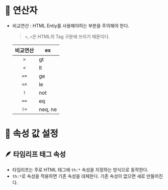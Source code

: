 # 📌 연산자
- 비교연산 : HTML Entiy를 사용해야하는 부분을 주의해야 한다.
   > `<`, `>`은 HTML의 Tag 구문에 쓰이기 때문이다.

   비교연산 | ex
   :---:|---
   `>`| gt
   `<`| lt
   `>=`| ge
   `<=`| le
   `!`| not
   `==`| eq
   `!=`| neq, ne

# 📌 속성 값 설정

## 🪶 타임리프 태그 속성
- 타임리프는 주로 HTML 태그에 `th:*` 속성을 지정하는 방식으로 동작한다.
- `th:*`로 속성을 적용하면 기존 속성을 대체한다. 기존 속성이 없으면 새로 만들어진다.